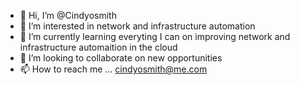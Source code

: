 - 👋 Hi, I’m @Cindyosmith
- 👀 I’m interested in network  and infrastructure automation
- 🌱 I’m currently learning everyting I can on improving network and infrastructure automaition in the cloud
- 💞️ I’m looking to collaborate on  new opportunities  
- 📫 How to reach me ... cindyosmith@me.com

<!---
Cindyosmith/Cindyosmith is a ✨ special ✨ repository because its `README.md` (this file) appears on your GitHub profile.
You can click the Preview link to take a look at your changes.
--->
